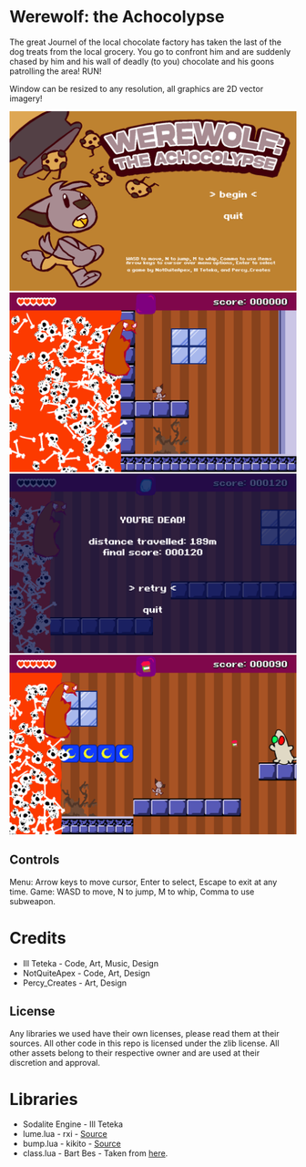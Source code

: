 # Werewolf: the Achocolypse
The great Journel of the local chocolate factory has taken the last of the dog treats from the local grocery. You go to confront him and are suddenly chased by him and his wall of deadly (to you) chocolate and his goons patrolling the area! RUN!

Window can be resized to any resolution, all graphics are 2D vector imagery!

![Title Screen](images/ss1.png)
![Start Game](images/ss2.png)
![Dead!](images/ss3.png)
![Gameplay](images/ss4.png)

## Controls
Menu: Arrow keys to move cursor, Enter to select, Escape to exit at any time. Game: WASD to move, N to jump, M to whip, Comma to use subweapon.

# Credits
* Ill Teteka - Code, Art, Music, Design
* NotQuiteApex - Code, Art, Design
* Percy_Creates - Art, Design

## License
Any libraries we used have their own licenses, please read them at their sources. All other code in this repo is licensed under the zlib license. All other assets belong to their respective owner and are used at their discretion and approval.

# Libraries
* Sodalite Engine - Ill Teteka
* lume.lua - rxi - [Source](https://github.com/rxi/lume)
* bump.lua - kikito - [Source](https://github.com/kikito/bump.lua)
* class.lua - Bart Bes - Taken from [here](https://github.com/Stabyourself/mari0/blob/master/class.lua).
